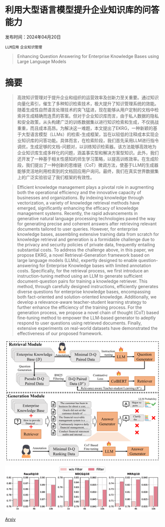 # 利用大型语言模型提升企业知识库的问答能力

发布时间：2024年04月20日

`LLM应用` `企业知识管理`

> Enhancing Question Answering for Enterprise Knowledge Bases using Large Language Models

# 摘要

> 高效知识管理对于提升企业和组织的运营效率及创新力至关重要。通过知识向量化索引，催生了多种知识检索技术，极大提升了知识管理系统的效能。随着生成性自然语言处理技术的突飞猛进，现在能够从用户定制的文档中检索并生成精确而连贯的答案。但对于企业知识库而言，由于私人数据的隐私和安全政策，从头构建广泛的训练数据集以进行知识检索和生成，不仅挑战重重，而且成本高昂。为解决这一难题，本文提出了EKRG，一种新颖的基于大型语言模型（LLMs）的检索-生成框架，旨在以较低的注释成本实现企业知识库的问答功能。具体而言，在检索阶段，我们首先采用LLM进行指令调优，生成足够的文档-问题对，以训练知识检索器。该方法能够高效地为企业知识库生成多样化的问题，涵盖事实型和解决方案型知识。此外，我们还开发了一种基于相关性感知的师生学习策略，以提高训练效率。在生成阶段，我们提出了一种创新的思维链（CoT）微调方法，使基于LLM的生成器能够灵活地利用检索到的文档回应用户询问。最终，我们在真实世界数据集上的广泛实验验证了我们框架的有效性。

> Efficient knowledge management plays a pivotal role in augmenting both the operational efficiency and the innovative capacity of businesses and organizations. By indexing knowledge through vectorization, a variety of knowledge retrieval methods have emerged, significantly enhancing the efficacy of knowledge management systems. Recently, the rapid advancements in generative natural language processing technologies paved the way for generating precise and coherent answers after retrieving relevant documents tailored to user queries. However, for enterprise knowledge bases, assembling extensive training data from scratch for knowledge retrieval and generation is a formidable challenge due to the privacy and security policies of private data, frequently entailing substantial costs. To address the challenge above, in this paper, we propose EKRG, a novel Retrieval-Generation framework based on large language models (LLMs), expertly designed to enable question-answering for Enterprise Knowledge bases with limited annotation costs. Specifically, for the retrieval process, we first introduce an instruction-tuning method using an LLM to generate sufficient document-question pairs for training a knowledge retriever. This method, through carefully designed instructions, efficiently generates diverse questions for enterprise knowledge bases, encompassing both fact-oriented and solution-oriented knowledge. Additionally, we develop a relevance-aware teacher-student learning strategy to further enhance the efficiency of the training process. For the generation process, we propose a novel chain of thought (CoT) based fine-tuning method to empower the LLM-based generator to adeptly respond to user questions using retrieved documents. Finally, extensive experiments on real-world datasets have demonstrated the effectiveness of our proposed framework.

![利用大型语言模型提升企业知识库的问答能力](../../../paper_images/2404.08695/x1.png)

![利用大型语言模型提升企业知识库的问答能力](../../../paper_images/2404.08695/ablation.png)

[Arxiv](https://arxiv.org/abs/2404.08695)